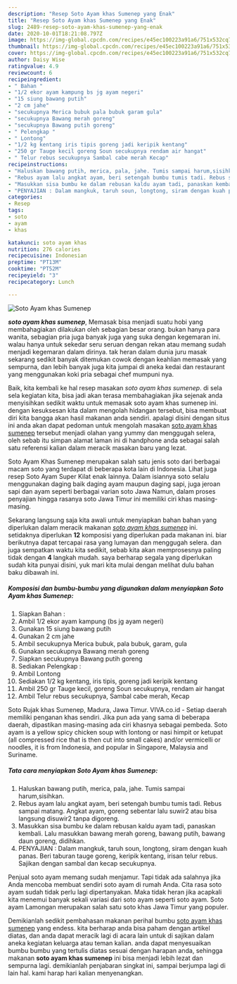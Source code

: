 ```yaml
---
description: "Resep Soto Ayam khas Sumenep yang Enak"
title: "Resep Soto Ayam khas Sumenep yang Enak"
slug: 2489-resep-soto-ayam-khas-sumenep-yang-enak
date: 2020-10-01T18:21:08.797Z
image: https://img-global.cpcdn.com/recipes/e45ec100223a91a6/751x532cq70/soto-ayam-khas-sumenep-foto-resep-utama.jpg
thumbnail: https://img-global.cpcdn.com/recipes/e45ec100223a91a6/751x532cq70/soto-ayam-khas-sumenep-foto-resep-utama.jpg
cover: https://img-global.cpcdn.com/recipes/e45ec100223a91a6/751x532cq70/soto-ayam-khas-sumenep-foto-resep-utama.jpg
author: Daisy Wise
ratingvalue: 4.9
reviewcount: 6
recipeingredient:
- " Bahan "
- "1/2 ekor ayam kampung bs jg ayam negeri"
- "15 siung bawang putih"
- "2 cm jahe"
- "secukupnya Merica bubuk pala bubuk garam gula"
- "secukupnya Bawang merah goreng"
- "secukupnya Bawang putih goreng"
- " Pelengkap "
- " Lontong"
- "1/2 kg kentang iris tipis goreng jadi keripik kentang"
- "250 gr Tauge kecil goreng Soun secukupnya rendam air hangat"
- " Telur rebus secukupnya Sambal cabe merah Kecap"
recipeinstructions:
- "Haluskan bawang putih, merica, pala, jahe. Tumis sampai harum,sisihkan."
- "Rebus ayam lalu angkat ayam, beri setengah bumbu tumis tadi. Rebus sampai matang. Angkat ayam, goreng sebentar lalu suwir2 atau bisa langsung disuwir2 tanpa digoreng."
- "Masukkan sisa bumbu ke dalam rebusan kaldu ayam tadi, panaskan kembali. Lalu masukkan bawang merah goreng, bawang putih, bawang daun goreng, didihkan."
- "PENYAJIAN : Dalam mangkuk, taruh soun, longtong, siram dengan kuah panas. Beri taburan tauge goreng, keripik kentang, irisan telur rebus. Sajikan dengan sambal dan kecap secukupnya."
categories:
- Resep
tags:
- soto
- ayam
- khas

katakunci: soto ayam khas 
nutrition: 276 calories
recipecuisine: Indonesian
preptime: "PT13M"
cooktime: "PT52M"
recipeyield: "3"
recipecategory: Lunch

---
```



![Soto Ayam khas Sumenep](https://img-global.cpcdn.com/recipes/e45ec100223a91a6/751x532cq70/soto-ayam-khas-sumenep-foto-resep-utama.jpg)

<b><i>soto ayam khas sumenep</i></b>, Memasak bisa menjadi suatu hobi yang membahagiakan dilakukan oleh sebagian besar orang. bukan hanya para wanita, sebagian pria juga banyak juga yang suka dengan kegemaran ini. walau hanya untuk sekedar seru seruan dengan rekan atau memang sudah menjadi kegemaran dalam dirinya. tak heran dalam dunia juru masak sekarang sedikit banyak ditemukan cowok dengan keahlian memasak yang sempurna, dan lebih banyak juga kita jumpai di aneka kedai dan restaurant yang menggunakan koki pria sebagai chef mumpuni nya.

Baik, kita kembali ke hal resep masakan <i>soto ayam khas sumenep</i>. di sela sela kegiatan kita, bisa jadi akan terasa membahagiakan jika sejenak anda menyisihkan sedikit waktu untuk memasak soto ayam khas sumenep ini. dengan kesuksesan kita dalam mengolah hidangan tersebut, bisa membuat diri kita bangga akan hasil makanan anda sendiri. apalagi disini dengan situs ini anda akan dapat pedoman untuk mengolah masakan <u>soto ayam khas sumenep</u> tersebut menjadi olahan yang yummy dan menggugah selera, oleh sebab itu simpan alamat laman ini di handphone anda sebagai salah satu referensi kalian dalam meracik masakan baru yang lezat.

Soto Ayam Khas Sumenep merupakan salah satu jenis soto dari berbagai macam soto yang terdapat di beberapa kota lain di Indonesia. Lihat juga resep Soto Ayam Super Kilat enak lainnya. Dalam isiannya soto selalu menggunakan daging baik daging ayam maupun daging sapi, juga jeroan sapi dan ayam seperti berbagai varian soto Jawa Namun, dalam proses penyajian hingga rasanya soto Jawa Timur ini memiliki ciri khas masing-masing.


Sekarang langsung saja kita awali untuk menyiapkan bahan bahan yang diperlukan dalam meracik makanan <u><i>soto ayam khas sumenep</i></u> ini. setidaknya diperlukan <b>12</b> komposisi yang diperlukan pada makanan ini. biar berikutnya dapat tercapai rasa yang lumayan dan menggugah selera. dan juga sempatkan waktu kita sedikit, sebab kita akan memprosesnya paling tidak dengan <b>4</b> langkah mudah. saya berharap segala yang diperlukan sudah kita punyai disini, yuk mari kita mulai dengan melihat dulu bahan baku dibawah ini.

<!--inarticleads1-->

##### Komposisi dan bumbu-bumbu yang digunakan dalam menyiapkan Soto Ayam khas Sumenep:

1. Siapkan  Bahan :
1. Ambil 1/2 ekor ayam kampung (bs jg ayam negeri)
1. Gunakan 15 siung bawang putih
1. Gunakan 2 cm jahe
1. Ambil secukupnya Merica bubuk, pala bubuk, garam, gula
1. Gunakan secukupnya Bawang merah goreng
1. Siapkan secukupnya Bawang putih goreng
1. Sediakan  Pelengkap :
1. Ambil  Lontong
1. Sediakan 1/2 kg kentang, iris tipis, goreng jadi keripik kentang
1. Ambil 250 gr Tauge kecil, goreng Soun secukupnya, rendam air hangat
1. Ambil  Telur rebus secukupnya, Sambal cabe merah, Kecap


Soto Rujak khas Sumenep, Madura, Jawa Timur. VIVA.co.id - Setiap daerah memiliki penganan khas sendiri. Jika pun ada yang sama di beberapa daerah, dipastikan masing-masing ada ciri khasnya sebagai pembeda. Soto ayam is a yellow spicy chicken soup with lontong or nasi himpit or ketupat (all compressed rice that is then cut into small cakes) and/or vermicelli or noodles, it is from Indonesia, and popular in Singapore, Malaysia and Suriname. 

<!--inarticleads2-->

##### Tata cara menyiapkan Soto Ayam khas Sumenep:

1. Haluskan bawang putih, merica, pala, jahe. Tumis sampai harum,sisihkan.
1. Rebus ayam lalu angkat ayam, beri setengah bumbu tumis tadi. Rebus sampai matang. Angkat ayam, goreng sebentar lalu suwir2 atau bisa langsung disuwir2 tanpa digoreng.
1. Masukkan sisa bumbu ke dalam rebusan kaldu ayam tadi, panaskan kembali. Lalu masukkan bawang merah goreng, bawang putih, bawang daun goreng, didihkan.
1. PENYAJIAN : Dalam mangkuk, taruh soun, longtong, siram dengan kuah panas. Beri taburan tauge goreng, keripik kentang, irisan telur rebus. Sajikan dengan sambal dan kecap secukupnya.


Penjual soto ayam memang sudah menjamur. Tapi tidak ada salahnya jika Anda mencoba membuat sendiri soto ayam di rumah Anda. Cita rasa soto ayam sudah tidak perlu lagi dipertanyakan. Maka tidak heran jika acapkali kita menemui banyak sekali variasi dari soto ayam seperti soto ayam. Soto ayam Lamongan merupakan salah satu soto khas Jawa Timur yang populer. 

Demikianlah sedikit pembahasan makanan perihal bumbu <u>soto ayam khas sumenep</u> yang endess. kita berharap anda bisa paham dengan artikel diatas, dan anda dapat meracik lagi di acara lain untuk di sajikan dalam aneka kegiatan keluarga atau teman kalian. anda dapat menyesuaikan bumbu bumbu yang tertulis diatas sesuai dengan harapan anda, sehingga makanan <b>soto ayam khas sumenep</b> ini bisa menjadi lebih lezat dan sempurna lagi. demikianlah penjabaran singkat ini, sampai berjumpa lagi di lain hal. kami harap hari kalian menyenangkan.
